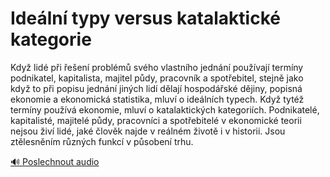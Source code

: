 # Ideální typy versus katalaktické kategorie

<speak>
<prosody rate="95%" pitch="+0%">
<emphasis level="strong">Když lidé při řešení problémů svého vlastního jednání používají termíny podnikatel, kapitalista, majitel půdy, pracovník a spotřebitel, stejně jako když to při popisu jednání jiných lidí dělají hospodářské dějiny, popisná ekonomie a ekonomická statistika, mluví o ideálních typech.</emphasis> <break time="300ms"/>
<emphasis level="moderate">Když tytéž termíny používá ekonomie, mluví o katalaktických kategoriích.</emphasis> <break time="300ms"/>
<emphasis level="strong">Podnikatelé, kapitalisté, majitelé půdy, pracovníci a spotřebitelé v ekonomické teorii nejsou živí lidé, jaké člověk najde v reálném životě i v historii. Jsou ztělesněním různých funkcí v působení trhu.</emphasis>
</prosody>
</speak>

[🔊 Poslechnout audio](/data/7-paragraphs/audio/chapter_49/para_009-Kdy-lid-pi-een-problm-svho-vlastnho-jedn.mp3) 